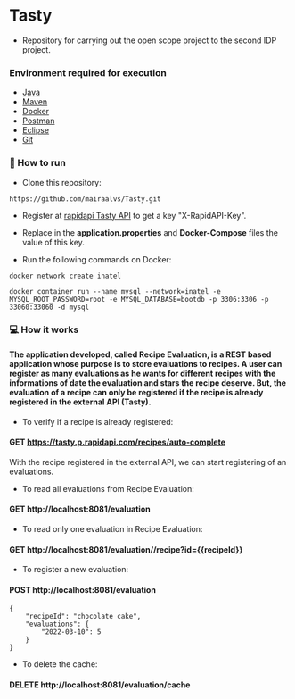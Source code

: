 # Tasty

- Repository for carrying out the open scope project to the second IDP project.

### Environment required for execution

- [Java](https://www.java.com/pt-BR/)
- [Maven](https://maven.apache.org/download.cgi)
- [Docker](https://docs.docker.com/get-docker/)
- [Postman](https://www.postman.com/downloads/)
- [Eclipse](https://www.eclipse.org/downloads/)
- [Git](https://git-scm.com)

### 🚀 How to run

- Clone this repository:
```
https://github.com/mairaalvs/Tasty.git
```

- Register at [rapidapi Tasty API](https://rapidapi.com/apidojo/api/tasty/) to get a key "X-RapidAPI-Key".


- Replace in the **application.properties** and **Docker-Compose** files the value of this key.


- Run the following commands on Docker:
```
docker network create inatel
```

```
docker container run --name mysql --network=inatel -e MYSQL_ROOT_PASSWORD=root -e MYSQL_DATABASE=bootdb -p 3306:3306 -p 33060:33060 -d mysql
```

### 💻 How it works

#### The application developed, called Recipe Evaluation, is a REST based application whose purpose is to store evaluations to recipes. A user can register as many evaluations as he wants for different recipes with the informations of  date the evaluation and stars the recipe deserve. But, the evaluation of a recipe can only be registered if the recipe is already registered in the external API (Tasty).

- To verify if a recipe is already registered:
#### GET https://tasty.p.rapidapi.com/recipes/auto-complete

With the recipe registered in the external API, we can start registering of an evaluations.

- To read all evaluations from Recipe Evaluation:
#### GET http://localhost:8081/evaluation

- To read only one evaluation in Recipe Evaluation:
#### GET http://localhost:8081/evaluation//recipe?id={{recipeId}}

- To register a new evaluation:
#### POST http://localhost:8081/evaluation
```	
{
	"recipeId": "chocolate cake",
	"evaluations": {
		"2022-03-10": 5
	}
}
```

- To delete the cache:
#### DELETE http://localhost:8081/evaluation/cache